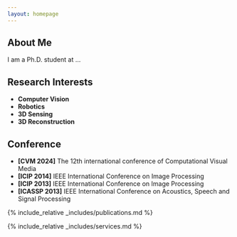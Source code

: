 ```yaml
---
layout: homepage
---
```


## About Me

I am a Ph.D. student at ...

## Research Interests

- **Computer Vision** 
- **Robotics**
- **3D Sensing**
- **3D Reconstruction**

## Conference

- **[CVM 2024]** The 12th international conference of Computational Visual Media
- **[ICIP 2014]** IEEE International Conference on Image Processing
- **[ICIP 2013]** IEEE International Conference on Image Processing
- **[ICASSP 2013]** IEEE International Conference on Acoustics, Speech and Signal Processing
  
{% include_relative _includes/publications.md %}

{% include_relative _includes/services.md %}
